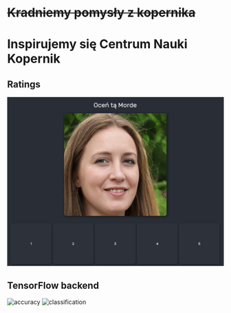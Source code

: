 # ~~Kradniemy pomysły z kopernika~~ 
# Inspirujemy się Centrum Nauki Kopernik

## Ratings
![rating](./images/rating.png "Rating website")
## TensorFlow backend
![accuracy](../images/Accuracy.png "Training Accuracy (Basic 4-layer model ~250 training images)")
![classification](../images/classification.png "First Image Classification (Basic 4-layer model ~250 training images)")
